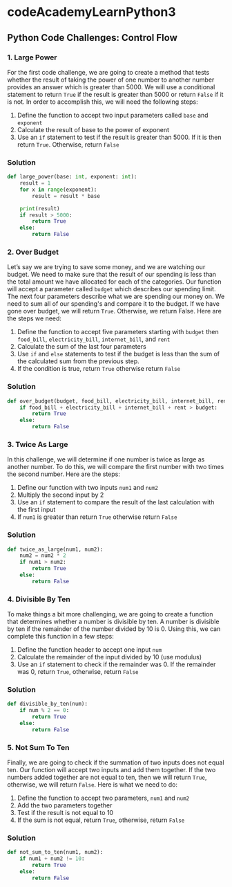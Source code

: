 # codeAcademyLearnPython3
## Python Code Challenges: Control Flow
### 1. Large Power
For the first code challenge, we are going to create a method that tests whether the result of taking the power of one
number to another number provides an answer which is greater than 5000. We will use a conditional statement to return
`True` if the result is greater than 5000 or return `False` if it is not. In order to accomplish this, we will need the
following steps:
1. Define the function to accept two input parameters called `base` and `exponent`
2. Calculate the result of base to the power of exponent
3. Use an `if` statement to test if the result is greater than 5000. If it is then return `True`. Otherwise, return `False`

### Solution
```python
def large_power(base: int, exponent: int):
    result = 1
    for x in range(exponent):
        result = result * base

    print(result)
    if result > 5000:
        return True
    else:
        return False
```
### 2. Over Budget
Let’s say we are trying to save some money, and we are watching our budget. We need to make sure that the result of our
spending is less than the total amount we have allocated for each of the categories. Our function will accept a
parameter called `budget` which describes our spending limit. The next four parameters describe what we are spending our
money on. We need to sum all of our spending's and compare it to the budget. If we have gone over budget, we will return
`True`. Otherwise, we return False. Here are the steps we need:
1. Define the function to accept five parameters starting with `budget` then `food_bill`, `electricity_bill`, `internet_bill`, and `rent`
2. Calculate the sum of the last four parameters
3. Use `if` and `else` statements to test if the budget is less than the sum of the calculated sum from the previous step.
4. If the condition is true, return `True` otherwise return `False`

### Solution
```python
def over_budget(budget, food_bill, electricity_bill, internet_bill, rent):
    if food_bill + electricity_bill + internet_bill + rent > budget:
        return True
    else:
        return False
```

### 3. Twice As Large
In this challenge, we will determine if one number is twice as large as another number. To do this, we will compare the
first number with two times the second number. Here are the steps:

1. Define our function with two inputs `num1` and `num2`
2. Multiply the second input by 2
3. Use an `if` statement to compare the result of the last calculation with the first input
4. If `num1` is greater than return `True` otherwise return `False`

### Solution
```python
def twice_as_large(num1, num2):
    num2 = num2 * 2
    if num1 > num2:
        return True
    else:
        return False
```

### 4. Divisible By Ten
To make things a bit more challenging, we are going to create a function that determines whether a number is
divisible by ten. A number is divisible by ten if the remainder of the number divided by 10 is 0. Using this, we can
complete this function in a few steps:

1. Define the function header to accept one input `num`
2. Calculate the remainder of the input divided by 10 (use modulus)
3. Use an `if` statement to check if the remainder was 0. If the remainder was 0, return `True`, otherwise, return `False`

### Solution
```python
def divisible_by_ten(num):
    if num % 2 == 0:
        return True
    else:
        return False
```

### 5. Not Sum To Ten
Finally, we are going to check if the summation of two inputs does not equal ten. Our function will accept two inputs
and add them together. If the two numbers added together are not equal to ten, then we will return `True`, otherwise, we
will return `False`. Here is what we need to do:

1. Define the function to accept two parameters, `num1` and `num2`
2. Add the two parameters together
3. Test if the result is not equal to 10
4. If the sum is not equal, return `True`, otherwise, return `False`

### Solution
```python
def not_sum_to_ten(num1, num2):
    if num1 + num2 != 10:
        return True
    else:
        return False
```